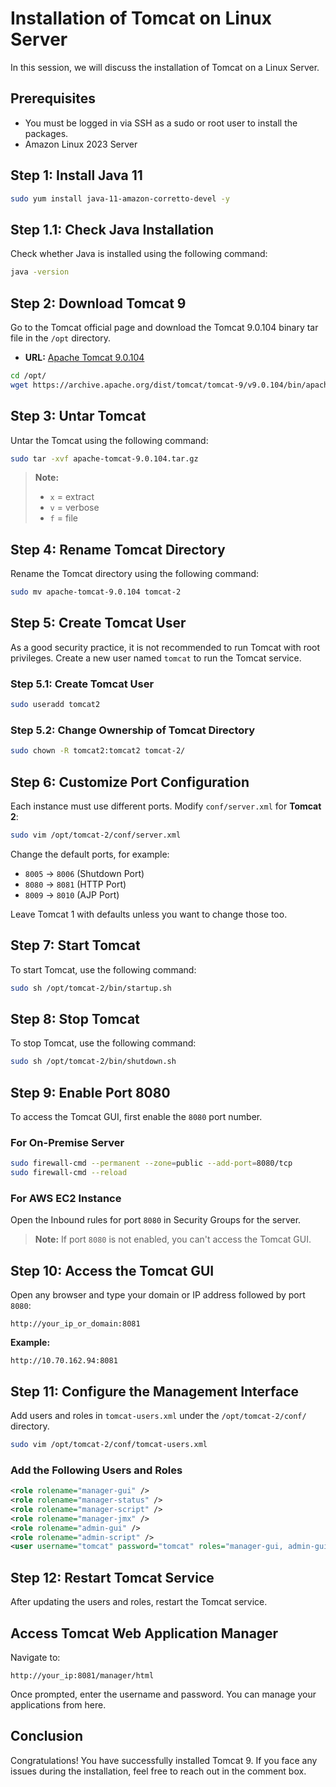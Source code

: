 

# Installation of Tomcat on Linux Server

In this session, we will discuss the installation of Tomcat on a Linux Server.

## Prerequisites
- You must be logged in via SSH as a sudo or root user to install the packages.
- Amazon Linux 2023 Server

## Step 1: Install Java 11
```bash
sudo yum install java-11-amazon-corretto-devel -y
```

## Step 1.1: Check Java Installation
Check whether Java is installed using the following command:
```bash
java -version
```

## Step 2: Download Tomcat 9
Go to the Tomcat official page and download the Tomcat 9.0.104 binary tar file in the `/opt` directory.

- **URL:** [Apache Tomcat 9.0.104](https://archive.apache.org/dist/tomcat/tomcat-9/v9.0.104/bin/)
```bash
cd /opt/
wget https://archive.apache.org/dist/tomcat/tomcat-9/v9.0.104/bin/apache-tomcat-9.0.104.tar.gz
```

## Step 3: Untar Tomcat
Untar the Tomcat using the following command:
```bash
sudo tar -xvf apache-tomcat-9.0.104.tar.gz
```
> **Note:** 
> - `x` = extract 
> - `v` = verbose
> - `f` = file 

## Step 4: Rename Tomcat Directory
Rename the Tomcat directory using the following command:
```bash
sudo mv apache-tomcat-9.0.104 tomcat-2
```

## Step 5: Create Tomcat User
As a good security practice, it is not recommended to run Tomcat with root privileges. Create a new user named `tomcat` to run the Tomcat service.

### Step 5.1: Create Tomcat User
```bash
sudo useradd tomcat2
```

### Step 5.2: Change Ownership of Tomcat Directory
```bash
sudo chown -R tomcat2:tomcat2 tomcat-2/
```
## Step 6: Customize Port Configuration

Each instance must use different ports. Modify `conf/server.xml` for **Tomcat 2**:

```bash
sudo vim /opt/tomcat-2/conf/server.xml
```

Change the default ports, for example:

- `8005` → `8006` (Shutdown Port)
- `8080` → `8081` (HTTP Port)
- `8009` → `8010` (AJP Port)

Leave Tomcat 1 with defaults unless you want to change those too.


## Step 7: Start Tomcat
To start Tomcat, use the following command:
```bash
sudo sh /opt/tomcat-2/bin/startup.sh
```

## Step 8: Stop Tomcat
To stop Tomcat, use the following command:
```bash
sudo sh /opt/tomcat-2/bin/shutdown.sh
```

## Step 9: Enable Port 8080
To access the Tomcat GUI, first enable the `8080` port number.

### For On-Premise Server
```bash
sudo firewall-cmd --permanent --zone=public --add-port=8080/tcp
sudo firewall-cmd --reload
```

### For AWS EC2 Instance
Open the Inbound rules for port `8080` in Security Groups for the server.

> **Note:** If port `8080` is not enabled, you can't access the Tomcat GUI.

## Step 10: Access the Tomcat GUI
Open any browser and type your domain or IP address followed by port `8080`:
```
http://your_ip_or_domain:8081
```
**Example:** 
```
http://10.70.162.94:8081
```

## Step 11: Configure the Management Interface
Add users and roles in `tomcat-users.xml` under the `/opt/tomcat-2/conf/` directory.
```bash
sudo vim /opt/tomcat-2/conf/tomcat-users.xml
```

### Add the Following Users and Roles
```xml
<role rolename="manager-gui" />
<role rolename="manager-status" />
<role rolename="manager-script" />
<role rolename="manager-jmx" />
<role rolename="admin-gui" />
<role rolename="admin-script" />
<user username="tomcat" password="tomcat" roles="manager-gui, admin-gui, manager-status, manager-script, manager-jmx"/>
```

## Step 12: Restart Tomcat Service
After updating the users and roles, restart the Tomcat service.

## Access Tomcat Web Application Manager
Navigate to:
```
http://your_ip:8081/manager/html
```
Once prompted, enter the username and password. You can manage your applications from here.

## Conclusion
Congratulations! You have successfully installed Tomcat 9. If you face any issues during the installation, feel free to reach out in the comment box.
